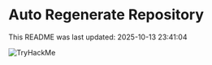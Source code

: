 # Auto Regenerate Repository

This README was last updated: 2025-10-13 23:41:04

 ![TryHackMe](https://tryhackme.com/badge/533634)